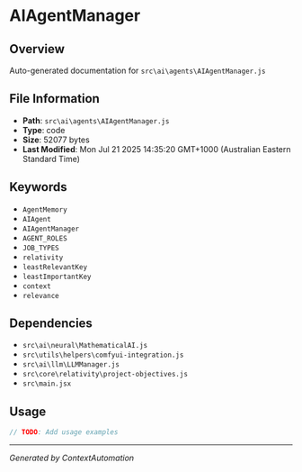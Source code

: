 # AIAgentManager

## Overview
Auto-generated documentation for `src\ai\agents\AIAgentManager.js`

## File Information
- **Path**: `src\ai\agents\AIAgentManager.js`
- **Type**: code
- **Size**: 52077 bytes
- **Last Modified**: Mon Jul 21 2025 14:35:20 GMT+1000 (Australian Eastern Standard Time)

## Keywords
- `AgentMemory`
- `AIAgent`
- `AIAgentManager`
- `AGENT_ROLES`
- `JOB_TYPES`
- `relativity`
- `leastRelevantKey`
- `leastImportantKey`
- `context`
- `relevance`

## Dependencies
- `src\ai\neural\MathematicalAI.js`
- `src\utils\helpers\comfyui-integration.js`
- `src\ai\llm\LLMManager.js`
- `src\core\relativity\project-objectives.js`
- `src\main.jsx`

## Usage
```javascript
// TODO: Add usage examples
```

---
*Generated by ContextAutomation*

